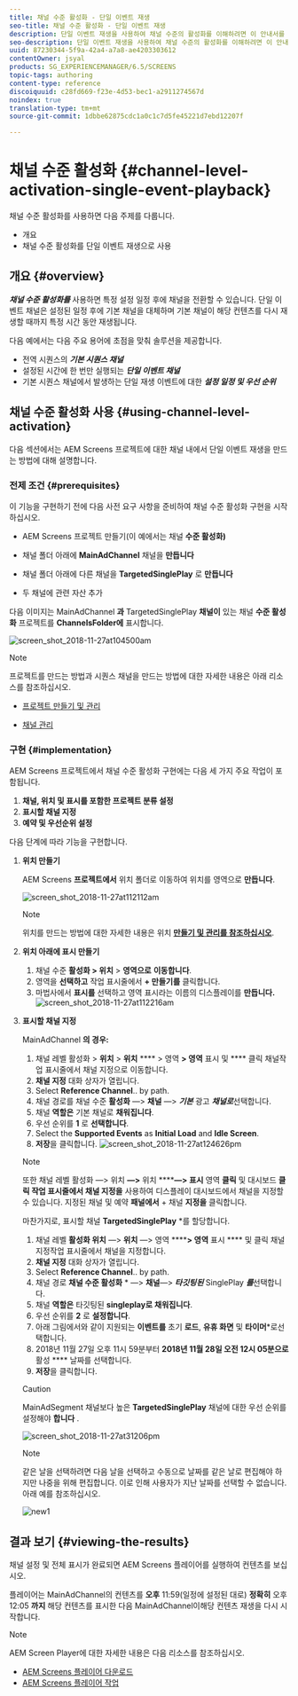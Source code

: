 ```yaml
---
title: 채널 수준 활성화 - 단일 이벤트 재생
seo-title: 채널 수준 활성화 - 단일 이벤트 재생
description: 단일 이벤트 재생을 사용하여 채널 수준의 활성화를 이해하려면 이 안내서를 따르십시오.
seo-description: 단일 이벤트 재생을 사용하여 채널 수준의 활성화를 이해하려면 이 안내서를 따르십시오.
uuid: 87230344-5f9a-42a4-a7a8-ae4203303612
contentOwner: jsyal
products: SG_EXPERIENCEMANAGER/6.5/SCREENS
topic-tags: authoring
content-type: reference
discoiquuid: c28fd669-f23e-4d53-bec1-a2911274567d
noindex: true
translation-type: tm+mt
source-git-commit: 1dbbe62875cdc1a0c1c7d5fe45221d7ebd12207f

---
```



# 채널 수준 활성화 {#channel-level-activation-single-event-playback}

채널 수준 활성화를 사용하면 다음 주제를 다룹니다.

* 개요
* 채널 수준 활성화를 단일 이벤트 재생으로 사용

## 개요 {#overview}

***채널 수준 활성화를*** 사용하면 특정 설정 일정 후에 채널을 전환할 수 있습니다. 단일 이벤트 채널은 설정된 일정 후에 기본 채널을 대체하며 기본 채널이 해당 컨텐츠를 다시 재생할 때까지 특정 시간 동안 재생됩니다.

다음 예에서는 다음 주요 용어에 초점을 맞춰 솔루션을 제공합니다.

* 전역 시퀀스의 ***기본 시퀀스 채널***
* 설정된 시간에 한 번만 실행되는 ***단일 이벤트 채널***
* 기본 시퀀스 채널에서 발생하는 단일 재생 이벤트에 대한 ***설정 일정 및 우선 순위***

## 채널 수준 활성화 사용 {#using-channel-level-activation}

다음 섹션에서는 AEM Screens 프로젝트에 대한 채널 내에서 단일 이벤트 재생을 만드는 방법에 대해 설명합니다.

### 전제 조건 {#prerequisites}

이 기능을 구현하기 전에 다음 사전 요구 사항을 준비하여 채널 수준 활성화 구현을 시작하십시오.

* AEM Screens 프로젝트 만들기(이 예에서는 채널 **수준 활성화)**

* 채널 폴더 아래에 **MainAdChannel** 채널을 **만듭니다**

* 채널 폴더 아래에 다른 채널을 **TargetedSinglePlay** 로 **만듭니다**

* 두 채널에 관련 자산 추가

다음 이미지는 MainAdChannel **과** TargetedSinglePlay **채널이** 있는 채널 **수준 활성화** 프로젝트를 **ChannelsFolder에** 표시합니다.

![screen_shot_2018-11-27at104500am](assets/screen_shot_2018-11-27at104500am.png)

>[!NOTE]
>
>프로젝트를 만드는 방법과 시퀀스 채널을 만드는 방법에 대한 자세한 내용은 아래 리소스를 참조하십시오.
>
>* [프로젝트 만들기 및 관리](creating-a-screens-project.md)
   >
   >
* [채널 관리](managing-channels.md)
>



### 구현 {#implementation}

AEM Screens 프로젝트에서 채널 수준 활성화 구현에는 다음 세 가지 주요 작업이 포함됩니다.

1. **채널, 위치 및 표시를 포함한 프로젝트 분류 설정**
1. **표시할 채널 지정**
1. **예약 및 우선순위 설정**

다음 단계에 따라 기능을 구현합니다.

1. **위치 만들기**

   AEM Screens **프로젝트에서** 위치 폴더로 이동하여 위치를 영역으로 **만듭니다**.

   ![screen_shot_2018-11-27at112112am](assets/screen_shot_2018-11-27at112112am.png)

   >[!NOTE]
   >
   >위치를 만드는 방법에 대한 자세한 내용은 위치 **[만들기 및 관리를 참조하십시오](managing-locations.md)**.

1. **위치 아래에 표시 만들기**

   1. 채널 수준 **활성화 > 위치** > **영역으로** **이동합니다**.
   1. 영역을 **선택하고** 작업 표시줄에서 **+ 만들기를** 클릭합니다.
   1. 마법사에서 **표시를** 선택하고 영역 표시라는 이름의 디스플레이를 **만듭니다.**
   ![screen_shot_2018-11-27at112216am](assets/screen_shot_2018-11-27at112216am.png)

1. **표시할 채널 지정**

   MainAdChannel **의 경우:**

   1. 채널 레벨 활성화 > **위치** > **위치** **** > 영역 **> 영역** 표시 및 **** 클릭 채널작업 표시줄에서 채널 지정으로 이동합니다.
   1. **채널 지정** 대화 상자가 열립니다.
   1. Select **Reference Channel**.. by path.
   1. 채널 경로를 채널 수준 **활성화** —> **채널** —> ***기본*** 광고 ***채널로***&#x200B;선택합니다.
   1. 채널 **역할은** 기본 채널로 **채워집니다**.
   1. 우선 순위를 **1** 로 **선택합니다**.
   1. Select the **Supported Events** as **Initial Load** and **Idle Screen**.
   1. **저장**&#x200B;을 클릭합니다.
   ![screen_shot_2018-11-27at124626pm](assets/screen_shot_2018-11-27at124626pm.png)

   >[!NOTE]
   >
   >또한 채널 레벨 활성화 —> 위치 **—>** 위치 ******—> 표시** 영역 **클릭** 및 대시보드 **클릭 작업 표시줄에서 채널 지정을** 사용하여 디스플레이 대시보드에서 채널을 지정할 수 있습니다. 지정된 채널 및 예약 **패널에서** + 채널 **지정을** 클릭합니다.

   마찬가지로, 표시할 채널 **TargetedSinglePlay** *를 할당합니다.

   1. 채널 레벨 **활성화 위치** —> **위치** —> 영역 ******> 영역** 표시 **** 및 클릭 채널 지정작업 표시줄에서 채널을 지정합니다.
   1. **채널 지정** 대화 상자가 열립니다.
   1. Select **Reference Channel**.. by path.
   1. 채널 경로 **채널 수준 활성화** * —> **채널**—> ***타깃팅된*** SinglePlay ***를***&#x200B;선택합니다.
   1. 채널 **역할은** 타깃팅된 **singleplay로 채워집니다**.
   1. 우선 순위를 **2** 로 **설정합니다**.
   1. 아래 그림에서와 같이 지원되는 **이벤트를** 초기 **로드**, **유휴 화면** 및 **타이머***로선택합니다.
   1. 2018년 11월 27일 오후 11시 59분부터 **2018년 11월 28일 오전 12시 05분으로** 활성 **** 날짜를 선택합니다.
   1. **저장**&#x200B;을 클릭합니다.
   >[!CAUTION]
   MainAdSegment 채널보다 높은 **TargetedSinglePlay** 채널에 대한 우선 순위를 설정해야 **합니다** .

   ![screen_shot_2018-11-27at31206pm](assets/screen_shot_2018-11-27at31206pm.png)

   >[!NOTE]
   같은 날을 선택하려면 다음 날을 선택하고 수동으로 날짜를 같은 날로 편집해야 하지만 나중을 위해 편집합니다. 이로 인해 사용자가 지난 날짜를 선택할 수 없습니다. 아래 예를 참조하십시오.

   ![new1](assets/new1.gif)

## 결과 보기 {#viewing-the-results}

채널 설정 및 전체 표시가 완료되면 AEM Screens 플레이어를 실행하여 컨텐츠를 보십시오.

플레이어는 MainAdChannel의 컨텐츠를 **오후** 11:59(일정에 설정된 대로) **정확히** 오후 12:05 **까지** 해당 컨텐츠를 표시한 다음 MainAdChannel이해당 컨텐츠 재생을 다시 시작합니다.

>[!NOTE]
AEM Screen Player에 대한 자세한 내용은 다음 리소스를 참조하십시오.
* [AEM Screens 플레이어 다운로드](https://download.macromedia.com/screens/)
* [AEM Screens 플레이어 작업](working-with-screens-player.md)

